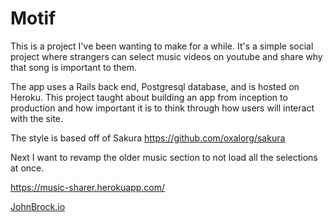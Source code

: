 # Motif

This is a project I've been wanting to make for a while. It's a simple social project where strangers can select music videos on youtube and share why that song is important to them.

The app uses a Rails back end, Postgresql database, and is hosted on Heroku. This project taught about building an app from inception to production and how important it is to think through how users will interact with the site.

The style is based off of Sakura https://github.com/oxalorg/sakura

Next I want to revamp the older music section to not load all the selections at once.

https://music-sharer.herokuapp.com/

[JohnBrock.io](http://johnbrock.io)
